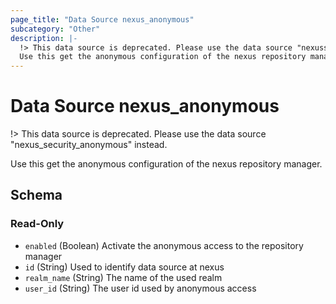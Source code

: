 ```yaml
---
page_title: "Data Source nexus_anonymous"
subcategory: "Other"
description: |-
  !> This data source is deprecated. Please use the data source "nexussecurityanonymous" instead.
  Use this get the anonymous configuration of the nexus repository manager.
---
```

# Data Source nexus_anonymous
!> This data source is deprecated. Please use the data source "nexus_security_anonymous" instead.

Use this get the anonymous configuration of the nexus repository manager.

<!-- schema generated by tfplugindocs -->
## Schema

### Read-Only

- `enabled` (Boolean) Activate the anonymous access to the repository manager
- `id` (String) Used to identify data source at nexus
- `realm_name` (String) The name of the used realm
- `user_id` (String) The user id used by anonymous access
